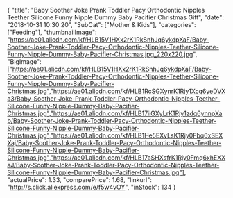 {
	"title": "Baby Soother Joke Prank Toddler Pacy Orthodontic Nipples Teether Silicone Funny Nipple Dummy Baby Pacifier Christmas Gift",
	"date": "2018-10-31 10:30:20",
	"SubCat": ["Mother & Kids"],
	"categories": ["Feeding"],
	"thumbnailImage": "https://ae01.alicdn.com/kf/HLB15V1HXx2rK1RkSnhJq6ykdpXaF/Baby-Soother-Joke-Prank-Toddler-Pacy-Orthodontic-Nipples-Teether-Silicone-Funny-Nipple-Dummy-Baby-Pacifier-Christmas.jpg_220x220.jpg",
	"BigImage": ["https://ae01.alicdn.com/kf/HLB15V1HXx2rK1RkSnhJq6ykdpXaF/Baby-Soother-Joke-Prank-Toddler-Pacy-Orthodontic-Nipples-Teether-Silicone-Funny-Nipple-Dummy-Baby-Pacifier-Christmas.jpg","https://ae01.alicdn.com/kf/HLB1RcSGXynrK1Rjy1Xcq6yeDVXa3/Baby-Soother-Joke-Prank-Toddler-Pacy-Orthodontic-Nipples-Teether-Silicone-Funny-Nipple-Dummy-Baby-Pacifier-Christmas.jpg","https://ae01.alicdn.com/kf/HLB17iiGXyLrK1Rjy1zdq6ynnpXab/Baby-Soother-Joke-Prank-Toddler-Pacy-Orthodontic-Nipples-Teether-Silicone-Funny-Nipple-Dummy-Baby-Pacifier-Christmas.jpg","https://ae01.alicdn.com/kf/HLB1He5EXvLsK1Rjy0Fbq6xSEXXaj/Baby-Soother-Joke-Prank-Toddler-Pacy-Orthodontic-Nipples-Teether-Silicone-Funny-Nipple-Dummy-Baby-Pacifier-Christmas.jpg","https://ae01.alicdn.com/kf/HLB17aSHXsfrK1Rjy0Fmq6xhEXXaJ/Baby-Soother-Joke-Prank-Toddler-Pacy-Orthodontic-Nipples-Teether-Silicone-Funny-Nipple-Dummy-Baby-Pacifier-Christmas.jpg"],
	"actualPrice": 1.33,
	"comparePrice": 1.68,
	"linkurl": "http://s.click.aliexpress.com/e/f5w4vOY",
	"inStock": 134
}
